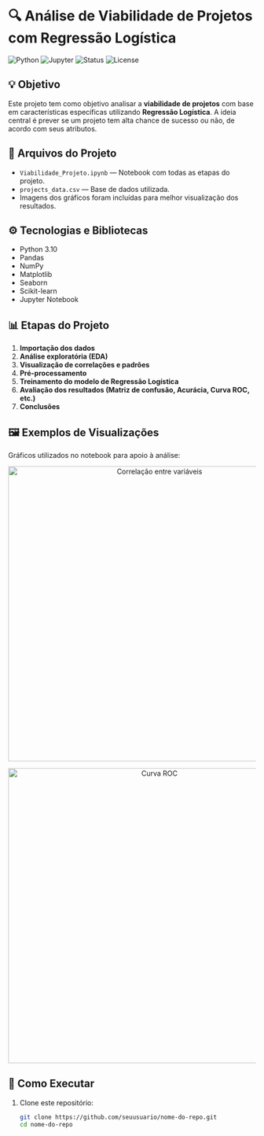 # 🔍 Análise de Viabilidade de Projetos com Regressão Logística

![Python](https://img.shields.io/badge/Python-3.10-blue?logo=python)
![Jupyter](https://img.shields.io/badge/Jupyter-Notebook-orange?logo=jupyter)
![Status](https://img.shields.io/badge/Status-Concluído-green)
![License](https://img.shields.io/badge/Licen%C3%A7a-MIT-lightgrey)

## 💡 Objetivo

Este projeto tem como objetivo analisar a **viabilidade de projetos** com base em características específicas utilizando **Regressão Logística**. A ideia central é prever se um projeto tem alta chance de sucesso ou não, de acordo com seus atributos.

## 📁 Arquivos do Projeto

- `Viabilidade_Projeto.ipynb` — Notebook com todas as etapas do projeto.
- `projects_data.csv` — Base de dados utilizada.
- Imagens dos gráficos foram incluídas para melhor visualização dos resultados.

## ⚙️ Tecnologias e Bibliotecas

- Python 3.10
- Pandas
- NumPy
- Matplotlib
- Seaborn
- Scikit-learn
- Jupyter Notebook

## 📊 Etapas do Projeto

1. **Importação dos dados**
2. **Análise exploratória (EDA)**
3. **Visualização de correlações e padrões**
4. **Pré-processamento**
5. **Treinamento do modelo de Regressão Logística**
6. **Avaliação dos resultados (Matriz de confusão, Acurácia, Curva ROC, etc.)**
7. **Conclusões**

## 🖼️ Exemplos de Visualizações

Gráficos utilizados no notebook para apoio à análise:

<p align="center">
  <img src="img/grafico_correlacao.png" alt="Correlação entre variáveis" width="600">
</p>

<p align="center">
  <img src="img/curva_roc.png" alt="Curva ROC" width="600">
</p>

## 🚀 Como Executar

1. Clone este repositório:
   ```bash
   git clone https://github.com/seuusuario/nome-do-repo.git
   cd nome-do-repo
